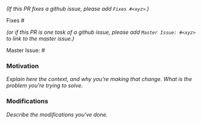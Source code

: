 <!--
!!!ATTENTION!!!

当前内容来自 PR 模版

* **工作流程：** https://github.com/alc-beijing/translation/blob/master/docs/WORKFLOW.md
* **翻译指南：** https://github.com/alc-beijing/translation/blob/master/docs/GUIDE.md
* **术语表：** https://github.com/alc-beijing/translation/blob/master/docs/GLOSSARY.md

建议提 PR 前请先：

1. 校对术语表及约定：https://github.com/alc-beijing/translation/blob/master/docs/GLOSSARY.md
2. 将以下 `#1` 中 `1` 修改为当前pr对应的 Issue ID (#issue-id 前后需要留空格)


!!!ATTENTION!!!
-->

*(If this PR fixes a github issue, please add `Fixes #<xyz>`.)*

Fixes #<xyz>

*(or if this PR is one task of a github issue, please add `Master Issue: #<xyz>` to link to the master issue.)*

Master Issue: #<xyz>

### Motivation


*Explain here the context, and why you're making that change. What is the problem you're trying to solve.*

### Modifications

*Describe the modifications you've done.*
